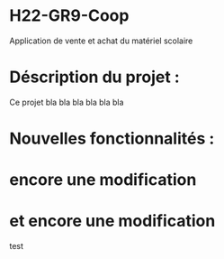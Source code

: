 # H22-GR9-Coop
Application de vente et achat du matériel scolaire 
# Déscription du projet : 
Ce projet bla bla bla 
bla bla bla 

# Nouvelles fonctionnalités : 


# encore une modification

# et encore une modification

test
